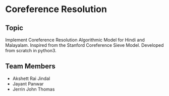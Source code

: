 # Coreference Resolution

## Topic
Implement Coreference Resolution Algorithmic Model for Hindi and Malayalam. Inspired from the Stanford Coreference Sieve Model. Developed from scratch in python3.

## Team Members
* Akshett Rai Jindal
* Jayant Panwar
* Jerrin John Thomas


